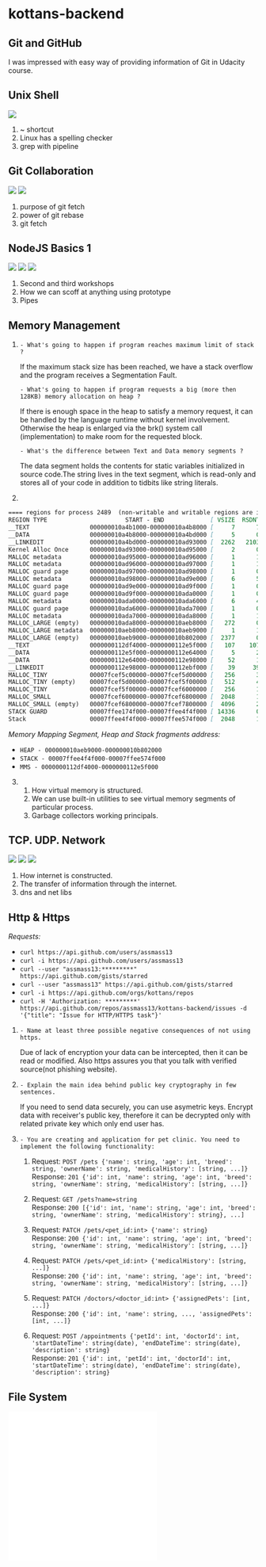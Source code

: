 # kottans-backend
## Git and GitHub
I was impressed with easy way of providing information of Git in Udacity course.

## Unix Shell

![](task_unix_shell/image.png)

1. ~ shortcut
2. Linux has a spelling checker
3. grep with pipeline

## Git Collaboration

![](task_git_collaboration/github_collaboration_results_1.png)
![](task_git_collaboration/github_collaboration_results_2.png)

1. purpose of git fetch
2. power of git rebase
3. git fetch

## NodeJS Basics 1

![](node_basic_1/node-basics-1.png)
![](node_basic_1/node-basics-2.png)
![](node_basic_1/node-basics-3.png)

1. Second and third workshops
2. How we can scoff at anything using prototype
3. Pipes

## Memory Management

1. 
	`- What's going to happen if program reaches maximum limit of stack ?`

	If the maximum stack size has been reached, we have a stack overflow and the program receives a Segmentation Fault.


	`- What's going to happen if program requests a big (more then 128KB) memory allocation on heap ?`

	If there is enough space in the heap to satisfy a memory request, it can be handled by the language runtime without kernel involvement. Otherwise the heap is enlarged via the brk() system call (implementation) to make room for the requested block. 


	`- What's the difference between Text and Data memory segments ?`

	The data segment holds the contents for static variables initialized in source code.The string lives in the text segment, which is read-only and stores all of your code in addition to tidbits like string literals. 


2.
```md
==== regions for process 2489  (non-writable and writable regions are interleaved)
REGION TYPE                      START - END             [ VSIZE  RSDNT  DIRTY   SWAP] PRT/MAX SHRMOD PURGE    REGION DETAIL
__TEXT                 000000010a4b1000-000000010a4b8000 [     7      7      0      0] r-x/rwx SM=COW          /Applications/Docker.app/Contents/Resources/bin/docker-compose
__DATA                 000000010a4b8000-000000010a4bd000 [     5      0      0      2] rw-/rwx SM=COW          /Applications/Docker.app/Contents/Resources/bin/docker-compose
__LINKEDIT             000000010a4bd000-000000010ad93000 [  2262   2103      0      0] r--/rwx SM=COW          /Applications/Docker.app/Contents/Resources/bin/docker-compose
Kernel Alloc Once      000000010ad93000-000000010ad95000 [     2      0      0      1] rw-/rwx SM=PRV          
MALLOC metadata        000000010ad95000-000000010ad96000 [     1      1      1      0] r--/rwx SM=COW          DefaultMallocZone_0x10ad95000 zone structure
MALLOC metadata        000000010ad96000-000000010ad97000 [     1      1      1      0] rw-/rwx SM=COW          
MALLOC guard page      000000010ad97000-000000010ad98000 [     1      0      0      0] ---/rwx SM=COW          
MALLOC metadata        000000010ad98000-000000010ad9e000 [     6      5      5      1] rw-/rwx SM=COW          
MALLOC guard page      000000010ad9e000-000000010ad9f000 [     1      0      0      0] ---/rwx SM=COW          
MALLOC guard page      000000010ad9f000-000000010ada0000 [     1      0      0      0] ---/rwx SM=NUL          
MALLOC metadata        000000010ada0000-000000010ada6000 [     6      4      4      2] rw-/rwx SM=COW          
MALLOC guard page      000000010ada6000-000000010ada7000 [     1      0      0      0] ---/rwx SM=NUL          
MALLOC metadata        000000010ada7000-000000010ada8000 [     1      1      1      0] r--/rwx SM=COW          
MALLOC_LARGE (empty)   000000010ada8000-000000010aeb8000 [   272      0      0    272] rw-/rwx SM=COW          
MALLOC_LARGE metadata  000000010aeb8000-000000010aeb9000 [     1      1      1      0] rw-/rwx SM=COW          DefaultMallocZone_0x10ad95000
MALLOC_LARGE (empty)   000000010aeb9000-000000010b802000 [  2377      0      0   2377] rw-/rwx SM=COW          
__TEXT                 0000000112df4000-0000000112e5f000 [   107    107      0      0] r-x/rwx SM=COW          /usr/lib/dyld
__DATA                 0000000112e5f000-0000000112e64000 [     5      2      2      3] rw-/rwx SM=COW          /usr/lib/dyld
__DATA                 0000000112e64000-0000000112e98000 [    52      1      1      7] rw-/rwx SM=PRV          /usr/lib/dyld
__LINKEDIT             0000000112e98000-0000000112ebf000 [    39     39      0      0] r--/rwx SM=COW          /usr/lib/dyld
MALLOC_TINY            00007fcef5c00000-00007fcef5d00000 [   256      3      3      2] rw-/rwx SM=COW          DefaultMallocZone_0x10ad95000
MALLOC_TINY (empty)    00007fcef5d00000-00007fcef5f00000 [   512      4      4      2] rw-/rwx SM=COW          DefaultMallocZone_0x10ad95000
MALLOC_TINY            00007fcef5f00000-00007fcef6000000 [   256      1      1      2] rw-/rwx SM=COW          DefaultMallocZone_0x10ad95000
MALLOC_SMALL           00007fcef6000000-00007fcef6800000 [  2048      1      1     25] rw-/rwx SM=COW          DefaultMallocZone_0x10ad95000
MALLOC_SMALL (empty)   00007fcef6800000-00007fcef7800000 [  4096      2      2     33] rw-/rwx SM=COW          DefaultMallocZone_0x10ad95000
STACK GUARD            00007ffee174f000-00007ffee4f4f000 [ 14336      0      0      0] ---/rwx SM=NUL          stack guard for thread 0
Stack                  00007ffee4f4f000-00007ffee574f000 [  2048      1      1      3] rw-/rwx SM=PRV          thread 0

```


*Memory Mapping Segment, Heap and Stack fragments address:*
- `HEAP - 000000010aeb9000-000000010b802000`
- `STACK - 00007ffee4f4f000-00007ffee574f000`
- `MMS - 0000000112df4000-0000000112e5f000`

3.
	1. How virtual memory is structured.
	2. We can use built-in utilities to see virtual memory segments of particular process.
	3. Garbage collectors working principals.


## TCP. UDP. Network

![](task_networks/network-1.png)
![](task_networks/network-2.png)
![](task_networks/network-3.png)

1. How internet is constructed.
2. The transfer of information through the internet.
3. dns and net libs

## Http & Https

*Requests:*
- `curl https://api.github.com/users/assmass13`
- `curl -i https://api.github.com/users/assmass13`
- `curl --user "assmass13:*********" https://api.github.com/gists/starred`
- `curl --user "assmass13" https://api.github.com/gists/starred`
- `curl -i https://api.github.com/orgs/kottans/repos`
- `curl -H 'Authorization: *********' https://api.github.com/repos/assmass13/kottans-backend/issues -d '{"title": "Issue for HTTP/HTTPS task"}'`

1. `- Name at least three possible negative consequences of not using https.`

	Due of lack of encryption your data can be intercepted, then it can be read or modified. Also https assures you that you talk with verified source(not phishing website).


2. `- Explain the main idea behind public key cryptography in few sentences.`

	If you need to send data securely, you can use asymetric keys. Encrypt data with receiver's public key, therefore it can be decrypted only with related private key which only end user has.


3. `- You are creating and application for pet clinic. You need to implement the following functionality:`

	1. Request: `POST /pets {'name': string, 'age': int, 'breed': string, 'ownerName': string, 'medicalHistory': [string, ...]}`\
	   Response: `201 {'id': int, 'name': string, 'age': int, 'breed': string, 'ownerName': string, 'medicalHistory': [string, ...]}`

	2. Request: `GET /pets?name=string`\
	   Response: `200 [{'id': int, 'name': string, 'age': int, 'breed': string, 'ownerName': string, 'medicalHistory': string}, ...]`


	3. Request: `PATCH /pets/<pet_id:int> {'name': string}`\
	   Response: `200 {'id': int, 'name': string, 'age': int, 'breed': string, 'ownerName': string, 'medicalHistory': [string, ...]}`

	4. Request: `PATCH /pets/<pet_id:int> {'medicalHistory': [string, ...]}`\
	   Response: `200 {'id': int, 'name': string, 'age': int, 'breed': string, 'ownerName': string, 'medicalHistory': [string, ...]}`

	5. Request: `PATCH /doctors/<doctor_id:int> {'assignedPets': [int, ...]}`\
	   Response: `200 {'id': int, 'name': string, ..., 'assignedPets': [int, ...]}`

	6. Request: `POST /appointments {'petId': int, 'doctorId': int, 'startDateTime': string(date), 'endDateTime': string(date), 'description': string}`\
	   Response: `201 {'id': int, 'petId': int, 'doctorId': int, 'startDateTime': string(date), 'endDateTime': string(date), 'description': string}`


## File System
![](file_system/secret.txt)
![](file_system/file_system_task.js)
